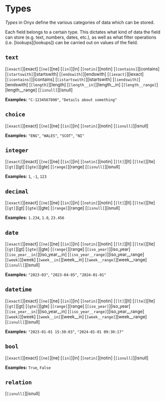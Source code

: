 # Types

*Types* in Onyx define the various categories of data which can be stored. 

Each field belongs to a certain type. This dictates what kind of data the field can store (e.g. text, numbers, dates, etc.), as well as what filter operations (i.e. [lookups][lookups]) can be carried out on values of the field.

## `text`

[`[exact]`][exact] 
[`[ne]`][ne]
[`[in]`][in]
[`[notin]`][notin]
[`[contains]`][contains]
[`[startswith]`][startswith]
[`[endswith]`][endswith]
[`[iexact]`][iexact]
[`[icontains]`][icontains]
[`[istartswith]`][istartswith]
[`[iendswith]`][iendswith]
[`[length]`][length]
[`[length__in]`][length__in]
[`[length__range]`][length__range]
[`[isnull]`][isnull]

**Examples:** `"C-1234567890"`, `"Details about something"`

## `choice`

[`[exact]`][exact] 
[`[ne]`][ne]
[`[in]`][in]
[`[notin]`][notin]
[`[isnull]`][isnull]

**Examples:** `"ENG"`, `"WALES"`, `"SCOT"`, `"NI"`

## `integer`

[`[exact]`][exact] 
[`[ne]`][ne]
[`[in]`][in]
[`[notin]`][notin]
[`[lt]`][lt]
[`[lte]`][lte]
[`[gt]`][gt]
[`[gte]`][gte]
[`[range]`][range]
[`[isnull]`][isnull]

**Examples:** `1`, `-1`, `123`

## `decimal`

[`[exact]`][exact] 
[`[ne]`][ne]
[`[in]`][in]
[`[notin]`][notin]
[`[lt]`][lt]
[`[lte]`][lte]
[`[gt]`][gt]
[`[gte]`][gte]
[`[range]`][range]
[`[isnull]`][isnull]

**Examples:** `1.234`, `1.0`, `23.456`

## `date`

[`[exact]`][exact] 
[`[ne]`][ne]
[`[in]`][in]
[`[notin]`][notin]
[`[lt]`][lt]
[`[lte]`][lte]
[`[gt]`][gt]
[`[gte]`][gte]
[`[range]`][range]
[`[iso_year]`][iso_year]
[`[iso_year__in]`][iso_year__in]
[`[iso_year__range]`][iso_year__range]
[`[week]`][week]
[`[week__in]`][week__in]
[`[week__range]`][week__range]
[`[isnull]`][isnull]

**Examples:** `"2023-03"`, `"2023-04-05"`, `"2024-01-01"` 

## `datetime`

[`[exact]`][exact] 
[`[ne]`][ne]
[`[in]`][in]
[`[notin]`][notin]
[`[lt]`][lt]
[`[lte]`][lte]
[`[gt]`][gt]
[`[gte]`][gte]
[`[range]`][range]
[`[iso_year]`][iso_year]
[`[iso_year__in]`][iso_year__in]
[`[iso_year__range]`][iso_year__range]
[`[week]`][week]
[`[week__in]`][week__in]
[`[week__range]`][week__range]
[`[isnull]`][isnull]

**Examples:** `"2023-01-01 15:30:03"`, `"2024-01-01 09:30:17"`

## `bool`

[`[exact]`][exact] 
[`[ne]`][ne]
[`[in]`][in]
[`[notin]`][notin]
[`[isnull]`][isnull]

**Examples:** `True`, `False`

## `relation`

[`[isnull]`][isnull]